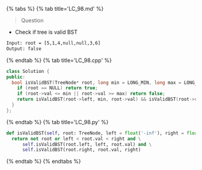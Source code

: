 {% tabs %}
{% tab title='LC_98.md' %}

> Question

* Check if tree is valid BST

```txt
Input: root = [5,1,4,null,null,3,6]
Output: false
```

{% endtab %}
{% tab title='LC_98.cpp' %}

```cpp
class Solution {
public:
  bool isValidBST(TreeNode* root, long min = LONG_MIN, long max = LONG_MAX) {
    if (root == NULL) return true;
    if (root->val <= min || root->val >= max) return false;
    return isValidBST(root->left, min, root->val) && isValidBST(root->right, root->val, max);
  }
};
```

{% endtab %}
{% tab title='LC_98.py' %}

```py
def isValidBST(self, root: TreeNode, left = float('-inf'), right = float('inf')) -> bool:
  return not root or left < root.val < right and \
      self.isValidBST(root.left, left, root.val) and \
      self.isValidBST(root.right, root.val, right)
```

{% endtab %}
{% endtabs %}
